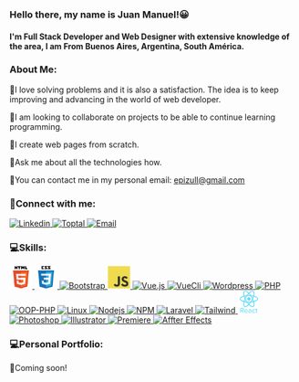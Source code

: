 ### Hello there, my name is Juan Manuel!😀

<!--
**ManuZull/ManuZull** is a ✨ _special_ ✨ repository because its `README.md` (this file) appears on your GitHub profile.

Here are some ideas to get you started:

- 🔭 I’m currently working on ...
- 🌱 I’m currently learning ...
- 👯 I’m looking to collaborate on ...
- 🤔 I’m looking for help with ...
- 💬 Ask me about ...
- 📫 How to reach me: ...
- 😄 Pronouns: ...
- ⚡ Fun fact: ...
-->
#### I'm Full Stack Developer and Web Designer with extensive knowledge of the area, I am From Buenos Aires, Argentina, South América.

### About Me:
🔵I love solving problems and it is also a satisfaction. The idea is to keep improving and advancing in the world of web developer.

🔵I am looking to collaborate on projects to be able to continue learning programming.

🔵I create web pages from scratch.

🔵Ask me about all the technologies how.

🔵You can contact me in my personal email: epizull@gmail.com


### 📩Connect with me:
<a href="https://www.linkedin.com/in/juan-manuel-zullo-055a56135/" target="_blank" rel="noreferrer"> 
    <img src="https://user-images.githubusercontent.com/30662800/213875463-ee4f41c8-b124-4070-8ecb-133358517d60.png" alt="Linkedin" width="40" height="40"/> 
</a>

<a href="" target="_blank" rel="noreferrer"> 
    <img src="https://user-images.githubusercontent.com/30662800/213875522-dc7f5a5f-baa8-4a5e-a67a-a21db58c8ac0.png" alt="Toptal" width="40" height="40"/> 
</a>

<a href="mailto:epizull@gmail.com" target="_blank" rel="noreferrer"> 
    <img src="https://user-images.githubusercontent.com/30662800/213875607-40081037-3cfb-4986-b101-da2adab3788d.png" alt="Email" width="40" height="40"/> 
</a>


### 💻Skills:
<a href="https://www.w3.org/html/" target="_blank" rel="noreferrer"> 
    <img src="https://raw.githubusercontent.com/devicons/devicon/master/icons/html5/html5-original-wordmark.svg" alt="Html5" width="40" height="40"/> 
  </a>
  
  <a href="https://www.w3schools.com/css/" target="_blank" rel="noreferrer"> 
    <img src="https://raw.githubusercontent.com/devicons/devicon/master/icons/css3/css3-original-wordmark.svg" alt="Css3" width="40" height="40"/>
  </a>
  
  <a href="https://getbootstrap.com/" target="_blank" rel="noreferrer"> 
    <img src="https://user-images.githubusercontent.com/30662800/213566931-af248f1c-b4af-4049-a01c-10e49e0dd386.png" alt="Bootstrap" width="40" height="40"/>
  </a>
  
  <a href="https://developer.mozilla.org/en-US/docs/Web/JavaScript" target="_blank" rel="noreferrer"> 
    <img src="https://raw.githubusercontent.com/devicons/devicon/master/icons/javascript/javascript-original.svg" alt="Javascript" width="40" height="40"/> 
  </a> 
  
  <a href="https://developer.mozilla.org/en-US/docs/Web/JavaScript](https://vuejs.org/" target="_blank" rel="noreferrer"> 
    <img src="https://user-images.githubusercontent.com/30662800/213364425-08a739d7-ae2e-404d-8492-99c51e5f781d.png" alt="Vue.js" width="40" height="40"/> 
  </a> 
  
  <a href="https://cli.vuejs.org/" target="_blank" rel="noreferrer"> 
    <img src="https://user-images.githubusercontent.com/30662800/213364425-08a739d7-ae2e-404d-8492-99c51e5f781d.png" alt="VueCli" width="40" height="40"/> 
  </a> 

  
 <a href="https://wordpress.com/en/" target="_blank" rel="noreferrer"> 
    <img src="https://user-images.githubusercontent.com/30662800/213364675-82afd3f2-6aaf-471f-a89a-010656102c9e.png" alt="Wordpress" width="40" height="40"/> 
 </a> 
  
  <a href="https://www.php.net/manual/es/index.php" target="_blank" rel="noreferrer"> 
    <img src="https://user-images.githubusercontent.com/30662800/213363589-9e68a008-e077-4e10-9dd6-b6a9e3a7f391.png" alt="PHP" width="40" height="40"/> 
  </a> 

 <a href="https://www.w3schools.com/php/php_oop_what_is.asp" target="_blank" rel="noreferrer"> 
    <img src="https://user-images.githubusercontent.com/30662800/213365960-38931cc9-ecf1-43ee-9ab7-6563c1496eb7.png" alt="OOP-PHP" width="40" height="40"/> 
  </a> 
  
  <a href="https://www.linux.org/" target="_blank" rel="noreferrer"> 
    <img src="https://user-images.githubusercontent.com/30662800/213365122-1c7e6e0d-3080-4b73-9a52-b424235af781.png" alt="Linux" width="40" height="40"/> 
  </a> 
  
  <a href="https://nodejs.org/" target="_blank" rel="noreferrer"> 
    <img src="https://user-images.githubusercontent.com/30662800/213366365-80052c56-fea9-42ec-a9a2-deef4b2df899.png" alt="Nodejs" width="40" height="40"/> 
  </a> 

  <a href="https://www.npmjs.com/" target="_blank" rel="noreferrer"> 
    <img src="https://user-images.githubusercontent.com/30662800/213567395-00e8e882-cf24-438d-a730-5c082c63bcc5.png" alt="NPM" width="40" height="40"/> 
  </a> 

  <a href="https://laravel.com/" target="_blank" rel="noreferrer"> 
    <img src="https://user-images.githubusercontent.com/30662800/213366734-4ba8dc0d-a6e8-46ea-9828-2c89838a1ef0.png" alt="Laravel" width="40" height="40"/> 
  </a> 
  
  
  <a href="https://tailwindcss.com/" target="_blank" rel="noreferrer"> 
    <img src="https://user-images.githubusercontent.com/30662800/213875761-db27db36-900e-4e2b-95ab-6c227b3f0aa3.png" alt="Tailwind " width="40" height="40"/> 
  </a> 
  
  
<a href="https://reactjs.org/" target="_blank" rel="noreferrer"> 
    <img src="https://raw.githubusercontent.com/devicons/devicon/master/icons/react/react-original-wordmark.svg" alt="React" width="40" height="40"/> 
</a> 
  
 <a href="https://www.adobe.com/?sdid=49F59KY6&clickref=1101lwiagS7w&mv=affiliate&mv2=pz&as_camptype=&as_channel=affiliate&as_source=partnerize&as_campaign=cloudphoto" target="_blank" rel="noreferrer"> 
    <img src="https://user-images.githubusercontent.com/30662800/213567804-2795569e-be68-4213-b0d2-d57982b1fa8e.png" alt="Photoshop" width="40" height="40"/> 
</a>
  
<a href="https://www.adobe.com/la/products/illustrator.html?gclid=EAIaIQobChMItLCnpszU_AIVY0FIAB23gAMyEAAYASAAEgK4iPD_BwE&sdid=KQPQJ&mv=search&ef_id=EAIaIQobChMItLCnpszU_AIVY0FIAB23gAMyEAAYASAAEgK4iPD_BwE:G:s&s_kwcid=AL!3085!3!459875986497!e!!g!!adobe%20illustrator!630551026!10721864502)" target="_blank" rel="noreferrer"> 
    <img src="https://user-images.githubusercontent.com/30662800/213569104-5801dc81-4849-4155-b9ca-9a98015fade7.png" alt="Illustrator" width="40" height="40"/> 
  </a>
  
  <a href="https://www.adobe.com/la/products/premiere/campaign/pricing.html?gclid=EAIaIQobChMInNuqt8zU_AIVDRbUAR2omwhtEAAYASAAEgI0__D_BwE&sdid=KQPRY&mv=search&--&s_kwcid=AL!3085!3!459896364688!e!!g!!adobe%20premiere&ef_id=Y8m4fQAAAFeFQQMv:20230119214011:s" target="_blank" rel="noreferrer"> 
    <img src="https://user-images.githubusercontent.com/30662800/213569520-8cf58890-8c17-48fc-8a6a-ff506220425f.png" alt="Premiere" width="40" height="40"/> 
  </a>
  
 <a href="https://www.adobe.com/la/products/aftereffects/campaign/pricing.html?gclid=EAIaIQobChMI55O1s8zU_AIVET-RCh2dfABqEAAYASAAEgLHjPD_BwE&sdid=KQPRU&mv=search&ef_id=EAIaIQobChMI55O1s8zU_AIVET-RCh2dfABqEAAYASAAEgLHjPD_BwE:G:s&s_kwcid=AL!3085!3!459896364457!e!!g!!adobe%20after%20effects!630551404!10721889702" target="_blank" rel="noreferrer"> 
    <img src="https://user-images.githubusercontent.com/30662800/213570210-f2954d4c-fe40-4a70-a8bc-627b7f5dc1a9.png" alt="Affter Effects" width="40" height="40"/> 
 </a>
  
 
  

### 💻Personal Portfolio:

<!--
**ManuZull/ManuZull** is a ✨ _special_ ✨ repository because its `README.md` (this file) appears on your GitHub profile.
-->
🔵Coming soon!


